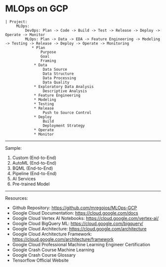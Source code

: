 # MLOps on GCP

    | Project:
         MLOps: 
             DevOps: Plan -> Code -> Build -> Test -> Release -> Deploy -> Operate -> Monitor
             MLOps: Plan -> Data -> EDA -> Feature Engineering -> Modeling -> Testing -> Release -> Deploy -> Operate -> Monitoring
                * Plan
                    Purpose
                    Goal
                    Framing
                 * Data
                     Data Source
                     Data Structure
                     Data Processing
                     Data Quality
                 * Exploratory Data Analysis
                     Descriptive Analysis
                 * Feature Engineering
                 * Modeling
                 * Testing
                 * Release
                     Push to Source Control
                 * Deploy
                     Build
                     Deployment Strategy
                 * Operate
                 * Monitor

---

Sample:
1. Custom (End-to-End)
2. AutoML (End-to-End)
3. BQML (End-to-End)
4. Pipeline (End-to-End)
5. AI Services
6. Pre-trained Model

---

Resources:
* Github Repository: https://github.com/mregojos/MLOps-GCP
* Google Cloud Documentation: https://cloud.google.com/docs
* Google Cloud Vertex AI Notebooks: https://cloud.google.com/vertex-ai/
* Google Cloud BigQuery ML: https://cloud.google.com/bigquery/
* Google Cloud Architecture: https://cloud.google.com/architecture
* Google Cloud Architecture Framework: https://cloud.google.com/architecture/framework
* Google Cloud Professional Machine Learning Engineer Certification
* Google Crash Course Machine Learning
* Google Crash Course Glossary
* Tensorflow Official Website




       
             
    